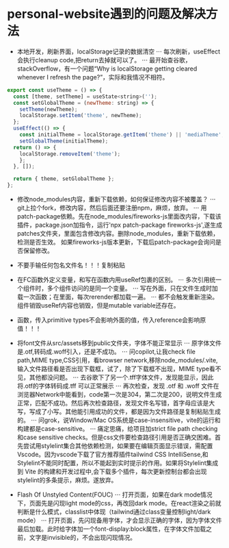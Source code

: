 # personal-website遇到的问题及解决方法

- 本地开发，刷新界面，localStorage记录的数据清空
  ⋅⋅⋅ 每次刷新，useEffect会执行cleanup code,把return去掉就可以了。
  ⋅⋅⋅ 最开始查谷歌，stackOverflow，有一个问题“Why is localStorage getting cleared whenever I refresh the page?”，实际和我情况不相符。

```javascript
export const useTheme = () => {
  const [theme, setTheme] = useState<string>('');
  const setGlobalTheme = (newTheme: string) => {
    setTheme(newTheme);
    localStorage.setItem('theme', newTheme);
  };
  useEffect(() => {
    const initialTheme = localStorage.getItem('theme') || 'mediaTheme';
    setGlobalTheme(initialTheme);
  return () => {
    localStorage.removeItem('theme');
    };
  }, []);

  return { theme, setGlobalTheme };
};
```

- 修改node_modules内容，重新下载依赖，如何保证修改内容不被覆盖？
  ⋅⋅⋅ git上拉个fork，修改内容，然后后面还要注册npm，麻烦，放弃。
  ⋅⋅⋅ 用patch-package依赖。先在node_modules/fireworks-js里面改内容，下载该插件，package.json加指令，运行'npx patch-package fireworks-js',遂生成patches文件夹，里面包含修改内容。删除node_modules，重新下载依赖，检测是否生效。 如果fireworks-js版本更新，下载后patch-package会询问是否保留修改。

- 不要手输任何包名文件名！！！复制粘贴

- 在FC函数外定义变量，和写在函数内用useRef包裹的区别。
⋅⋅⋅ 多次引用统一个组件时，多个组件访问的是同一个变量。
⋅⋅⋅ 写在外面，只在文件生成时加载一次函数；在里面，每次rerender都加载一遍。
⋅⋅⋅ 都不会触发重新渲染。组件销毁useRef内容也销毁，但是mutable variable还存在。

- 函数，传入primitive types不会影响外面的值，传入reference会影响原值！！！

- 将font文件从src/assets移到public文件夹，字体不能正常显示
  ⋅⋅⋅ 原字体文件是.otf,转码成.woff引入，还是不成功。
  ⋅⋅⋅ 问copilot,让我check file path,MIME type,CSS引用，看browser network,移除node_modules/.vite,输入文件路径看是否出现下载框，试了，除了下载框不出现，MIME type看不见，其他都没问题。
  ⋅⋅⋅ 去谷歌下了另一个.tff字体文件，发现能显示，因此将.otf的字体转码成.tff 可以正常展示
  ⋅⋅⋅ 再次检查，发现 .otf 和 .woff 文件在浏览器Network中能看到，code第一次是304，第二次是200，说明文件生成正常，匹配不成功。然后再次检查路径，发现文件名写错，首字母应该是大写，写成了小写。其他能引用成功的文件，都是因为文件路径是复制粘贴生成的。
  ⋅⋅⋅ 问grok，说Window/Mac OS系统是case-insensitive，vite的运行和构建都是case-sensitive。
  ⋅⋅⋅ 痛定思痛，给项目加strict file path checking和case sensitive checks。但是css文件要检查路径引用是否正确交困难。首先尝试用stylelint集合其他依赖检测，如果要在编辑页面显示错误，需配置Vscode。因为vscode下载了官方推荐插件tailwind CSS IntelliSense,和Stylelint不能同时配置，所以不能起到实时提示的作用。如果将Stylelint集成到 Vite 的构建和开发过程中,会下载多个插件，每次更新控制台都会出现stylelint的多条提示，麻烦。遂放弃。

- Flash Of Unstyled Content(FOUC)
⋅⋅⋅ 打开页面，如果在dark mode情况下，页面先是闪现light mode的css，再改回dark mode。在react渲染之前就判断是什么模式，classlist中体现（tailwind通过class变量控制light/dark mode）
⋅⋅⋅ 打开页面，先闪现备用字体，才会显示正确的字体，因为字体文件最后加载。此时给字体加一个font-display:block属性，在字体文件加载之前，文字是invisible的，不会出现闪现情况。
